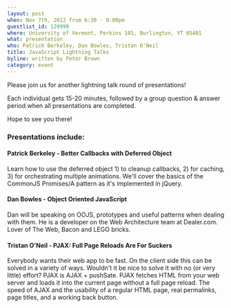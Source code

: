 ```yaml
---
layout: post
when: Nov 7th, 2012 from 6:30 - 9:00pm
guestlist_id: 129999
where: University of Vermont, Perkins 101, Burlington, VT 05401
what: presentation
who: Patrick Berkeley, Dan Bowles, Tristan O'Neil
title: JavaScript Lightning Talks
byline: written by Peter Brown
category: event
---
```


Please join us for another lightning talk round of presentations!

Each individual gets 15-20 minutes, followed by a group question & answer period when all presentations are completed.

Hope to see you there!

### Presentations include:

#### Patrick Berkeley - Better Callbacks with Deferred Object

Learn how to use the deferred object 1) to cleanup callbacks, 2) for caching,
3) for orchestrating multiple animations. We'll cover the basics of the
CommonJS Promises/A pattern as it's implemented in jQuery.

#### Dan Bowles - Object Oriented JavaScript

Dan will be speaking on OOJS, prototypes and useful patterns when dealing with them.
He is a developer on the Web Architecture team at Dealer.com.  Lover of The Web, Bacon and LEGO bricks.

#### Tristan O'Neil - PJAX: Full Page Reloads Are For Suckers

Everybody wants their web app to be fast. On the client side this can be solved
in a variety of ways. Wouldn't it be nice to solve it with no (or very little)
effort? PJAX is AJAX + pushSate. PJAX fetches HTML from your web server and
loads it into the current page without a full page reload. The speed of AJAX
and the usability of a regular HTML page, real permalinks, page titles, and a working back button.

